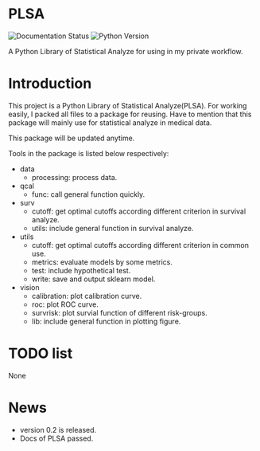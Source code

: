 # PLSA

![Documentation Status](https://readthedocs.org/projects/plsa/badge/?version=latest) ![Python Version](https://img.shields.io/badge/Python-2.7-yellow.svg)

A Python Library of Statistical Analyze for using in my private workflow.

# Introduction

This project is a Python Library of Statistical Analyze(PLSA). For working easily, I packed all files to a package for reusing. Have to mention that this package will mainly use for statistical analyze in medical data.

This package will be updated anytime.

Tools in the package is listed below respectively:

- data
    - processing: process data.
- qcal
    - func: call general function quickly.
- surv
    - cutoff: get optimal cutoffs according different criterion in survival analyze.
    - utils: include general function in survival analyze.
- utils
    - cutoff: get optimal cutoffs according different criterion in common use.
    - metrics: evaluate models by some metrics.
    - test: include hypothetical test.
    - write: save and output sklearn model.
- vision
    - calibration: plot calibration curve.
    - roc: plot ROC curve.
    - survrisk: plot survial function of different risk-groups.
    - lib: include general function in plotting figure.

# TODO list

None

# News

- version 0.2 is released.
- Docs of PLSA passed.